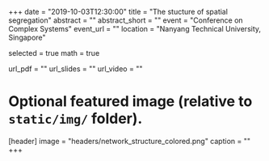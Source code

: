 +++
date = "2019-10-03T12:30:00"
title = "The stucture of spatial segregation"
abstract = ""
abstract_short = ""
event = "Conference on Complex Systems"
event_url = ""
location = "Nanyang Technical University, Singapore"

selected = true
math = true

url_pdf = ""
url_slides = ""
url_video = ""

# Optional featured image (relative to `static/img/` folder).
[header]
image = "headers/network_structure_colored.png"
caption = ""
+++

